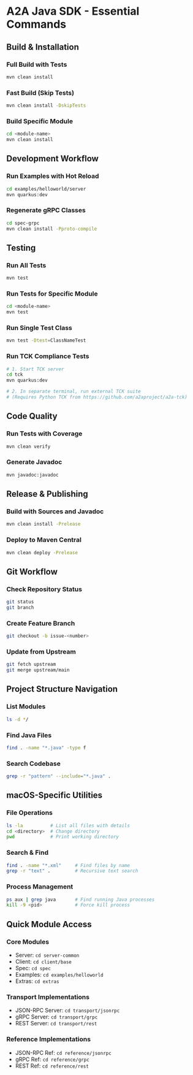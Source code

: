 # A2A Java SDK - Essential Commands

## Build & Installation

### Full Build with Tests
```bash
mvn clean install
```

### Fast Build (Skip Tests)
```bash
mvn clean install -DskipTests
```

### Build Specific Module
```bash
cd <module-name>
mvn clean install
```

## Development Workflow

### Run Examples with Hot Reload
```bash
cd examples/helloworld/server
mvn quarkus:dev
```

### Regenerate gRPC Classes
```bash
cd spec-grpc
mvn clean install -Pproto-compile
```

## Testing

### Run All Tests
```bash
mvn test
```

### Run Tests for Specific Module
```bash
cd <module-name>
mvn test
```

### Run Single Test Class
```bash
mvn test -Dtest=ClassNameTest
```

### Run TCK Compliance Tests
```bash
# 1. Start TCK server
cd tck
mvn quarkus:dev

# 2. In separate terminal, run external TCK suite
# (Requires Python TCK from https://github.com/a2aproject/a2a-tck)
```

## Code Quality

### Run Tests with Coverage
```bash
mvn clean verify
```

### Generate Javadoc
```bash
mvn javadoc:javadoc
```

## Release & Publishing

### Build with Sources and Javadoc
```bash
mvn clean install -Prelease
```

### Deploy to Maven Central
```bash
mvn clean deploy -Prelease
```

## Git Workflow

### Check Repository Status
```bash
git status
git branch
```

### Create Feature Branch
```bash
git checkout -b issue-<number>
```

### Update from Upstream
```bash
git fetch upstream
git merge upstream/main
```

## Project Structure Navigation

### List Modules
```bash
ls -d */
```

### Find Java Files
```bash
find . -name "*.java" -type f
```

### Search Codebase
```bash
grep -r "pattern" --include="*.java" .
```

## macOS-Specific Utilities

### File Operations
```bash
ls -la          # List all files with details
cd <directory>  # Change directory
pwd             # Print working directory
```

### Search & Find
```bash
find . -name "*.xml"     # Find files by name
grep -r "text" .         # Recursive text search
```

### Process Management
```bash
ps aux | grep java       # Find running Java processes
kill -9 <pid>            # Force kill process
```

## Quick Module Access

### Core Modules
- Server: `cd server-common`
- Client: `cd client/base`
- Spec: `cd spec`
- Examples: `cd examples/helloworld`
- Extras: `cd extras`

### Transport Implementations
- JSON-RPC Server: `cd transport/jsonrpc`
- gRPC Server: `cd transport/grpc`
- REST Server: `cd transport/rest`

### Reference Implementations
- JSON-RPC Ref: `cd reference/jsonrpc`
- gRPC Ref: `cd reference/grpc`
- REST Ref: `cd reference/rest`
